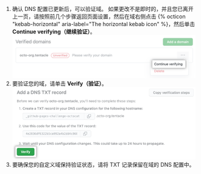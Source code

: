 1. 确认 DNS 配置已更新后，可以验证域。 如果更改不是即时的，并且您已离开上一页，请按照前几个步骤返回页面设置，然后在域右侧点击 {% octicon "kebab-horizontal" aria-label="The horizontal kebab icon" %}，然后单击 **Continue verifying（继续验证）**。 ![页面设置中的继续验证选项](/assets/images/help/pages/verify-continue.png)
1. 要验证您的域，请单击 **Verify（验证）**。 ![页面设置上的验证按钮](/assets/images/help/pages/verify-button.png)
1. 要确保您的自定义域保持验证状态，请将 TXT 记录保留在域的 DNS 配置中。
